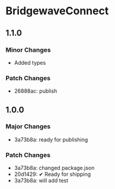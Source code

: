 # BridgewaveConnect

## 1.1.0

### Minor Changes

- Added types

### Patch Changes

- 26888ac: publish

## 1.0.0

### Major Changes

- 3a73b8a: ready for publishing

### Patch Changes

- 3a73b8a: changed package.json
- 20d1429: ✔ Ready for shipping
- 3a73b8a: will add test
